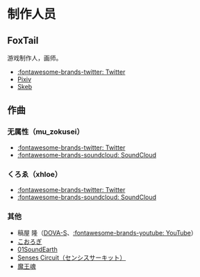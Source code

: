 # 制作人员
## FoxTail
游戏制作人，画师。

- [:fontawesome-brands-twitter: Twitter](https://twitter.com/saki_fox)
- [Pixiv](https://pixiv.net/users/110061)
- [Skeb](https://skeb.jp/@saki_fox)

## 作曲
### 无属性（mu_zokusei）
- [:fontawesome-brands-twitter: Twitter](https://twitter.com/ohne_die_seele)
- [:fontawesome-brands-soundcloud: SoundCloud](https://soundcloud.com/ifst_mlsc)

### くろゑ（xhloe）
- [:fontawesome-brands-twitter: Twitter](https://twitter.com/xhloe)
- [:fontawesome-brands-soundcloud: SoundCloud](https://soundcloud.com/xhloe)

### 其他
- 稿屋 隆（[DOVA-S](https://dova-s.jp/_contents/author/profile000.html)、[:fontawesome-brands-youtube: YouTube](https://www.youtube.com/channel/UCOyQNR9yDe-JBtmVKvfmL4g)）
- [こおろぎ](http://www.kohrogi.info/)
- [01SoundEarth](http://www.01earth.net/sound/)
- [Senses Circuit（センシスサーキット）](http://www.senses-circuit.com/)
- [魔王魂](http://maoudamashii.jokersounds.com/)